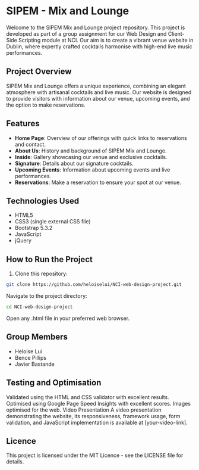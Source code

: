 # SIPEM - Mix and Lounge

Welcome to the SIPEM Mix and Lounge project repository. This project is developed as part of a group assignment for our Web Design and Client-Side Scripting module at NCI.
Our aim is to create a vibrant venue website in Dublin, where expertly crafted cocktails harmonise with high-end live music performances.

## Project Overview

SIPEM Mix and Lounge offers a unique experience, combining an elegant atmosphere with artisanal cocktails and live music. 
Our website is designed to provide visitors with information about our venue, upcoming events, and the option to make reservations.

## Features

- **Home Page**: Overview of our offerings with quick links to reservations and contact.
- **About Us**: History and background of SIPEM Mix and Lounge.
- **Inside**: Gallery showcasing our venue and exclusive cocktails.
- **Signature**: Details about our signature cocktails.
- **Upcoming Events**: Information about upcoming events and live performances.
- **Reservations**: Make a reservation to ensure your spot at our venue.

## Technologies Used

- HTML5
- CSS3 (single external CSS file)
- Bootstrap 5.3.2
- JavaScript
- jQuery

## How to Run the Project

1. Clone this repository:
```bash
git clone https://github.com/heloiselui/NCI-web-design-project.git
```

Navigate to the project directory:

``` bash
cd NCI-web-design-project
```

Open any .html file in your preferred web browser.

## Group Members
- Heloise Lui
- Bence Pillips
- Javier Bastande

## Testing and Optimisation
Validated using the HTML and CSS validator with excellent results.
Optimised using Google Page Speed Insights with excellent scores.
Images optimised for the web.
Video Presentation
A video presentation demonstrating the website, its responsiveness, framework usage, form validation, and JavaScript implementation is available at [your-video-link].

## Licence
This project is licensed under the MIT Licence - see the LICENSE file for details.
